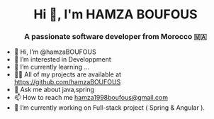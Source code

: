 <h1 align="center">Hi 👋, I'm HAMZA BOUFOUS</h1>
<h3 align="center">A passionate software developer from Morocco 🇲🇦</h3>

- 👋 Hi, I’m @hamzaBOUFOUS
- 👀 I’m interested in  Developpment
- 🌱 I’m currently learning ...
- 👨‍💻 All of my projects are available at https://github.com/hamzaBOUFOUS
- 💬 Ask me about java,spring
- 📫 How to reach me hamza1998boufous@gmail.com
- 🔭 I’m currently working on Full-stack project ( Spring & Angular ).

